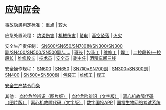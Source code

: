 # 应知应会

事故隐患判定标准：
[重点](zdsgyh.md) | 
[较大](jdsgyh.md)

应急处置流程：
[灼烫伤害](yjcz_ztsh.md) | 
[机械伤害](yjcz_jxsh.md) | 
[触电](yjcz_cd.md) | 
[高空坠落](yjcz_gkzl.md) | 
[火灾](yjcz_hz.md)

安全生产责任制：
[SN600/SN650/SN700副/SN300/SN300副/SN400/SN500/SN500副/……](zrz.md) | 
[班长](zrz_bz.md) | 
[包装工](zrz_bzg.md) | 
[维修工](zrz_wxg.md) | 
[焊工](zrz_hg.md) | 
[二控段长/一控段长](zrz_dz.md) | 
[维修段长](zrz_wxdz.md) | 
[技术员](zrz_jsy.md) | 
[安全员](zrz_aqy.md) | 
[副主任](zrz_fzr.md) | 
[酒精车间三线](zrz_jjcjsx.md)

安全操作规程：
[SN600](czgc_lxfl.md) | 
[SN650](czgc_zfns.md) | 
[SN700≈SN700副](czgc_gz.md) | 
[SN300≈SN300副](czgc_yth.md) | 
[SN400](czgc_fj.md) | 
[SN500≈SN500副](czgc_zl.md) | 
[包装工](czgc_bzg.md) | 
[维修工](czgc_wxg.md) | 
[焊工](czgc_hg.md)

[安全生产禁令⑪条](scjl.md)

其他：
[岗位危险辨识（图片版）](gwwxbs_tp.md) | 
[岗位危险辨识（文字版）](gwwxbs_wz.md) | 
[离心机故障代码（图片版）](lxjgzdm_tp.md) | 
[离心机故障代码（文字版）](lxjgzdm_wz.md) | 
[数字国投APP](https://newapp.sdic.com.cn) | 
[国投生物网络考试系统](http://exam.gtswims.com)
